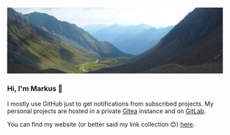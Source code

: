 <!-- markdownlint-disable MD033 MD041 -->
<a href="https://www.deine-berge.de/POI/Pass-Uebergang/Oesterreich/Stubaier-Alpen/Hoehe-2881m/5180/Grabagrubennieder.html"><img src="profile.png"  title="Grabagrubennieder 2881m"/></a>

### Hi, I'm Markus 👋

I mostly use GitHub just to get notifications from subscribed projects. My personal projects are hosted in a private [Gitea](https://gitea.io) instance and on [GitLab](https://gitlab.com/malfter).

You can find my website (or better said my link collection 😊) [here](https://alfter-web.de/).

<!--
**malfter/malfter** is a ✨ _special_ ✨ repository because its `README.md` (this file) appears on your GitHub profile.

Here are some ideas to get you started:

- 🔭 I’m currently working on ...
- 🌱 I’m currently learning ...
- 👯 I’m looking to collaborate on ...
- 🤔 I’m looking for help with ...
- 💬 Ask me about ...
- 📫 How to reach me: ...
- 😄 Pronouns: ...
- ⚡ Fun fact: ...
-->
